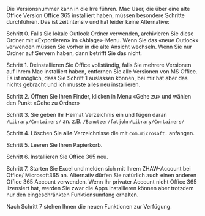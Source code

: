 Die Versionsnummer kann in die Irre führen. Mac User, die über eine alte Office Version Office 365 installiert haben, müssen besondere Schritte durchführen. Das ist zeitintensiv und hat leider keine Alternative: 

Schritt 0.  Falls Sie lokale Outlook Ordner verwenden, archivieren Sie diese Ordner mit «Exportieren» im «Ablage»-Menu.  Wenn Sie das «neue Outlook» verwenden müssen Sie vorher in die alte Ansicht wechseln. Wenn Sie nur Ordner auf Servern haben, dann betrifft Sie das nicht.
 
Schritt 1. Deinstallieren Sie Office vollständig, falls Sie mehrere Versionen auf Ihrem Mac installiert haben, entfernen Sie alle Versionen von MS Office. Es ist möglich,  dass Sie Schritt 1 auslassen können, bei mir hat aber das nichts gebracht und ich musste alles neu installieren.
 
Schritt 2. Öffnen Sie Ihren Finder, klicken in Menu «Gehe zu» und wählen den Punkt «Gehe zu Ordner»
 
Schritt 3. Sie geben Ihr Heimat Verzeichnis ein und fügen daran `/Library/Containers/` an. z.B. `/Benutzer/fatjohn/Library/Containers/`
 
Schritt 4. Löschen Sie **alle** Verzeichnisse die mit `com.microsoft.` anfangen.
 
Schritt 5. Leeren Sie Ihren Papierkorb.
 
Schritt 6.  Installieren Sie Office 365 neu.

Schritt 7. Starten Sie Excel und melden sich mit Ihrem ZHAW-Account bei Office/ Microsoft365 an. Alternativ dürfen Sie natürlich auch einen anderen Office 365 Account verwenden. Wenn Ihr privater Account nicht Office 365 lizensiert hat, werden Sie zwar die Apps installieren können aber trotzdem nur den eingeschränkten Funktionsumfang erhalten.
 
Nach Schritt 7 stehen Ihnen die neuen Funktionen zur Verfügung. 